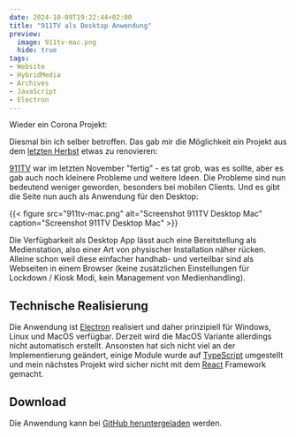 ```yaml
---
date: 2024-10-09T19:22:44+02:00
title: "911TV als Desktop Anwendung"
preview:
  image: 911tv-mac.png
  hide: true
tags:
- Website
- HybridMedia
- Archives
- JavaScript
- Electron
---
```


Wieder ein Corona Projekt:

<!--more-->

Diesmal bin ich selber betroffen. Das gab mir die Möglichkeit ein Projekt aus dem [letzten Herbst](https://christianmahnke.de/post/911tv/) etwas zu renovieren:

[911TV](https://911tv.projektemacher.org/) war im letzten November "fertig" - es tat grob, was es sollte, aber es gab auch noch kleinere Probleme und weitere Ideen. Die Probleme sind nun bedeutend weniger geworden, besonders bei mobilen Clients. Und es gibt die Seite nun auch als Anwendung für den Desktop:

{{< figure src="911tv-mac.png" alt="Screenshot 911TV Desktop Mac" caption="Screenshot 911TV Desktop Mac" >}}

Die Verfügbarkeit als Desktop App lässt auch eine Bereitstellung als Medienstation, also einer Art von physischer Installation näher rücken. Alleine schon weil diese einfacher handhab- und verteilbar sind als Webseiten in einem Browser (keine zusätzlichen Einstellungen für Lockdown / Kiosk Modi, kein Management von Medienhandling).


## Technische Realisierung

Die Anwendung ist [Electron](https://www.electronjs.org/) realisiert und daher prinzipiell für Windows, Linux und MacOS verfügbar. Derzeit wird die MacOS Variante allerdings nicht automatisch erstellt.
Ansonsten hat sich nicht viel an der Implementierung geändert, einige Module wurde auf [TypeScript](https://www.typescriptlang.org/) umgestellt und mein nächstes Projekt wird sicher nicht mit dem [React](https://react.dev/) Framework gemacht. 

## Download

Die Anwendung kann bei [GitHub heruntergeladen](https://github.com/cmahnke/911tv/releases) werden.
